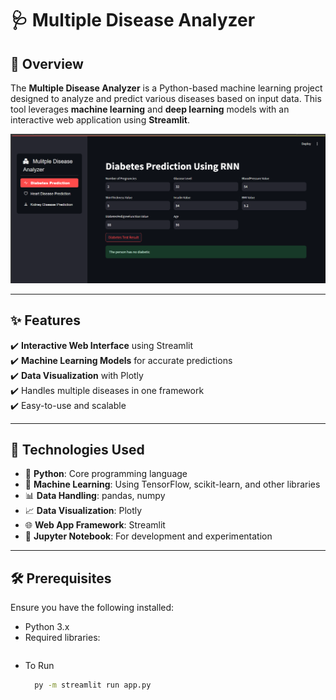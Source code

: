 # 🩺 Multiple Disease Analyzer

## 🌟 Overview

The **Multiple Disease Analyzer** is a Python-based machine learning project designed to analyze and predict various diseases based on input data. This tool leverages **machine learning** and **deep learning** models with an interactive web application using **Streamlit**.

![Alt Text](image.png)

---




## ✨ Features

✔️ **Interactive Web Interface** using Streamlit  
✔️ **Machine Learning Models** for accurate predictions  
✔️ **Data Visualization** with Plotly  
✔️ Handles multiple diseases in one framework  
✔️ Easy-to-use and scalable  

---

## 🔧 Technologies Used

- 🐍 **Python**: Core programming language
- 🧠 **Machine Learning**: Using TensorFlow, scikit-learn, and other libraries
- 📊 **Data Handling**: pandas, numpy
- 📈 **Data Visualization**: Plotly
- 🌐 **Web App Framework**: Streamlit
- 📘 **Jupyter Notebook**: For development and experimentation

---

## 🛠️ Prerequisites

Ensure you have the following installed:

- Python 3.x
- Required libraries:
  ```bash
- To Run
    ```bash
      py -m streamlit run app.py

